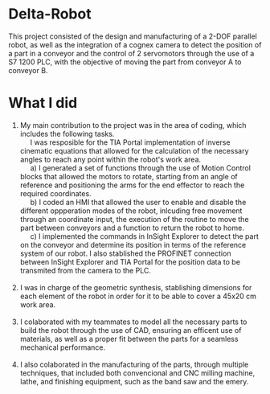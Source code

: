 # Delta-Robot
This project consisted of the design and manufacturing of a 2-DOF parallel robot, as well as the integration of a cognex camera to detect the position of a part
in a conveyor and the control of 2 servomotors through the use of a S7 1200 PLC, with the objective of moving the part from conveyor A to conveyor B. <br> 

# What I did
1. My main contribution to the project was in the area of coding, which includes the following tasks. <br> 
 &nbsp;&nbsp;&nbsp;&nbsp; I was resposible for the TIA Portal implementation of inverse cinematic equations that allowed for the calculation of the necessary angles to reach any point within the robot's work area. <br> 
 &nbsp;&nbsp;&nbsp;&nbsp; a) I generated a set of functions through the use of Motion Control blocks that allowed the motors to rotate, starting from an angle of reference and positioning the arms for the end effector to reach the required coordinates. <br> 
 &nbsp;&nbsp;&nbsp;&nbsp; b) I coded an HMI that allowed the user to enable and disable the different oppperation modes of the robot, inlcuding free movement through an coordinate input, the execution of the routine to move the part between conveyors and a function to return the robot to home. <br> 
 &nbsp;&nbsp;&nbsp;&nbsp; c) I implemented the commands in InSight Explorer to detect the part on the conveyor and determine its position in terms of the reference system of our robot. I also stablished the PROFINET connection between InSight Explorer and TIA Portal for the position data to be transmited from the camera to the PLC. <br><br>  
2. I was in charge of the geometric synthesis, stablishing dimensions for each element of the robot in order for it to be able to cover a 45x20 cm work area. <br> <br> 
3. I colaborated with my teammates to model all the necessary parts to build the robot through the use of CAD, ensuring an efficent use of materials, as well as a proper fit between the parts for a seamless mechanical performance. <br> <br> 
4. I also colaborated in the manufacturing of the parts, through multiple techniques, that included both convencional and CNC milling machine, lathe, and finishing equipment, such as the band saw and the emery. <br> 
